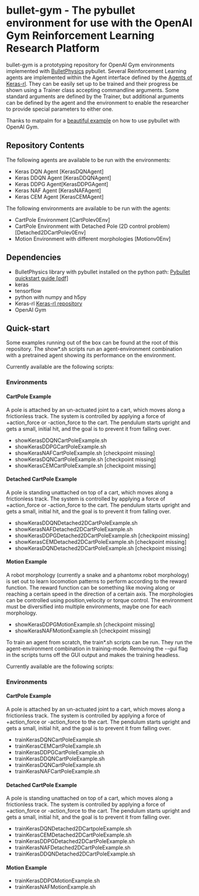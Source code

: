 # bullet-gym - The pybullet environment for use with the OpenAI Gym Reinforcement Learning Research Platform
bullet-gym is a prototyping repository for OpenAI Gym environments implemented with [BulletPhysics](https://github.com/bulletphysics/bullet3) pybullet. Several Reinforcement Learning agents are implemented within the Agent interface defined by the [Agents of Keras-rl](https://github.com/matthiasplappert/keras-rl/wiki/Agent-Overview). They can be easily set up to be trained and their progress be shown using a Trainer class accepting commandline arguments. Some standard arguments are defined by the Trainer, but additional arguments can be defined by the agent and the environment to enable the researcher to provide special parameters to either one.

Thanks to matpalm for a [beautiful example](https://github.com/benelot/cartpoleplusplus) on how to use pybullet with OpenAI Gym.

## Repository Contents

The following agents are available to be run with the environments:
- Keras DQN Agent [KerasDQNAgent]
- Keras DDQN Agent [KerasDDQNAgent]
- Keras DDPG Agent[KerasDDPGAgent]
- Keras NAF Agent [KerasNAFAgent]
- Keras CEM Agent [KerasCEMAgent]

The following environments are available to be run with the agents:
- CartPole Environment [CartPolev0Env]
- CartPole Environment with Detached Pole (2D control problem) [Detached2DCartPolev0Env]
- Motion Environment with different morphologies [Motionv0Env]

## Dependencies

- BulletPhysics library with pybullet installed on the python path: [Pybullet quickstart guide [pdf]](https://github.com/bulletphysics/bullet3/blob/master/docs/pybullet_quickstartguide.pdf)
- keras
- tensorflow
- python with numpy and h5py
- Keras-rl [Keras-rl repository](https://github.com/matthiasplappert/keras-rl)
- OpenAI Gym

## Quick-start

Some examples running out of the box can be found at the root of this repository. The show*.sh scripts run an agent-environment combination with a pretrained agent showing its performance on the environment.

Currently available are the following scripts:

### Environments

#### CartPole Example
A pole is attached by an un-actuated joint to a cart, which moves along a frictionless track. The system is controlled by applying a force of +action_force or -action_force to the cart. The pendulum starts upright and gets a small, initial hit, and the goal is to prevent it from falling over. 
- showKerasDDQNCartPoleExample.sh 
- showKerasDDPGCartPoleExample.sh
- showKerasNAFCartPoleExample.sh [checkpoint missing]
- showKerasDQNCartPoleExample.sh [checkpoint missing]
- showKerasCEMCartPoleExample.sh [checkpoint missing]

#### Detached CartPole Example
A pole is standing unattached on top of a cart, which moves along a frictionless track. The system is controlled by applying a force of +action_force or -action_force to the cart. The pendulum starts upright and gets a small, initial hit, and the goal is to prevent it from falling over.
- showKerasDDQNDetached2DCartPoleExample.sh
- showKerasNAFDetached2DCartPoleExample.sh
- showKerasDDPGDetached2DCartPoleExample.sh [checkpoint missing]
- showKerasCEMDetached2DCartPoleExample.sh [checkpoint missing]
- showKerasDQNDetached2DCartPoleExample.sh [checkpoint missing]

#### Motion Example
A robot morphology (currently a snake and a phantomx robot morphology) is set out to learn locomotion patterns to perform according to the reward function. The reward function can be something like moving along or reaching a certain speed in the direction of a certain axis. The morphologies can be controlled using position,velocity or torque control. The environment must be diversified into multiple environments, maybe one for each morphology.
- showKerasDDPGMotionExample.sh [checkpoint missing]
- showKerasNAFMotionExample.sh [checkpoint missing]

To train an agent from scratch, the train*.sh scripts can be run. They run the agent-environment combination in training-mode. Removing the --gui flag in the scripts turns off the GUI output and makes the training headless.

Currently available are the following scripts:

### Environments

#### CartPole Example
A pole is attached by an un-actuated joint to a cart, which moves along a frictionless track. The system is controlled by applying a force of +action_force or -action_force to the cart. The pendulum starts upright and gets a small, initial hit, and the goal is to prevent it from falling over. 
- trainKerasDQNCartPoleExample.sh
- trainKerasCEMCartPoleExample.sh
- trainKerasDDPGCartPoleExample.sh
- trainKerasDDQNCartPoleExample.sh
- trainKerasDQNCartPoleExample.sh
- trainKerasNAFCartPoleExample.sh

#### Detached CartPole Example
A pole is standing unattached on top of a cart, which moves along a frictionless track. The system is controlled by applying a force of +action_force or -action_force to the cart. The pendulum starts upright and gets a small, initial hit, and the goal is to prevent it from falling over.
- trainKerasDQNDetached2DCartpoleExample.sh
- trainKerasCEMDetached2DCartPoleExample.sh
- trainKerasDDPGDetached2DCartPoleExample.sh
- trainKerasNAFDetached2DCartPoleExample.sh
- trainKerasDDQNDetached2DCartPoleExample.sh

#### Motion Example
- trainKerasDDPGMotionExample.sh
- trainKerasNAFMotionExample.sh
